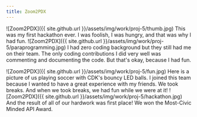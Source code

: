 ```yaml
---
title: Zoom2PDX
---
```


![Zoom2PDX]({{ site.github.url }}/assets/img/work/proj-5/thumb.jpg)
This was my first hackathon ever. I was foolish, I was hungry, and that was why I had fun.
![Zoom2PDX]({{ site.github.url }}/assets/img/work/proj-5/paraprogramming.jpg)
I had zero coding background but they still had me on their team. The only coding contributions I did very well was commenting and documenting the code. But that's okay, because I had fun.

![Zoom2PDX]({{ site.github.url }}/assets/img/work/proj-5/fun.jpg)
Here is a picture of us playing soccer with CDK's bouncy LED balls.
I joined this team because I wanted to have a great experience with my friends.
We took breaks. And when we took breaks, we had fun while we were at it!
![Zoom2PDX]({{ site.github.url }}/assets/img/work/proj-5/hackathon.jpg)
And the result of all of our hardwork was first place! We won the Most-Civic Minded API Award.

